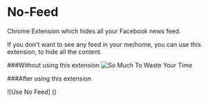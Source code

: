 No-Feed
=======

Chrome Extension which hides all your Facebook news feed.

If you don't want to see any feed in your me/home, you can use this extension, to hide all the content.

###Without using this extension
![So Much To Waste Your Time]()

###After using this extension

![Use No Feed] ()

